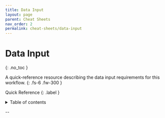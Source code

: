 ```yaml
---
title: Data Input
layout: page
parent: Cheat Sheets
nav_order: 2
permalink: cheat-sheets/data-input
---
```


# Data Input
{: .no_toc }

A quick-reference resource describing the data input requirements for this workflow.
{: .fs-6 .fw-300 }

Quick Reference
{: .label }

<details markdown="block">
  <summary>
    Table of contents
  </summary>
  {: .text-delta }
1. TOC
{:toc}
</details>

--